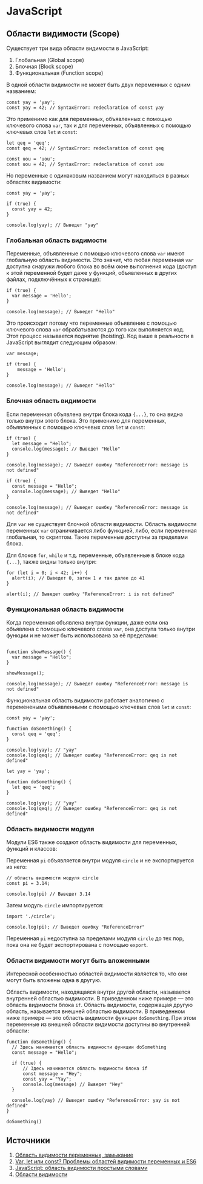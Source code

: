 # JavaScript

## Области видимости (Scope)

Существует три вида области видимости в JavaScript:

1. Глобальная (Global scope)
2. Блочная (Block scope)
3. Функциональная (Function scope)

В одной области видимости не может быть двух переменных с одним названием:

```
const yay = 'yay';
const yay = 42; // SyntaxError: redeclaration of const yay
```

Это применимо как для переменных, объявленных с помощью ключевого слова `var`, так и для переменных, объявленных с помощью ключевых слов `let` и `const`:

```
let qeq = 'qeq';
const qeq = 42; // SyntaxError: redeclaration of const qeq
```

```
const uou = 'uou';
const uou = 42; // SyntaxError: redeclaration of const uou
```

Но переменные с одинаковым названием могут находиться в разных областях видимости:

```
const yay = 'yay';

if (true) {
  const yay = 42;
}

console.log(yay); // Выведет "yay"
```

### Глобальная область видимости

Переменные, объявленные с помощью ключевого слова `var` имеют глобальную область видимости. Это значит, что любая переменная `var` доступна снаружи любого блока во всём окне выполнения кода (доступ к этой переменной будет даже у функций, объявленных в других файлах, подключённых к странице):

```
if (true) {
  var message = 'Hello';
}

console.log(message); // Выведет "Hello"
```

Это происходит потому что переменные объявление с помощью ключевого слова `var` обрабатываются до того как выполняется код. Этот процесс называется поднятие (hoisting). Код выше в реальности в JavaScript выглядит следующим образом:

```
var message;

if (true) {
    message = 'Hello';
}

console.log(message); // Выведет "Hello"
```

### Блочная область видимости

Если переменная объявлена внутри блока кода `{...}`, то она видна только внутри этого блока. Это применимо для переменных, объявленных с помощью ключевых слов `let` и `const`:

```
if (true) {
  let message = "Hello";
  console.log(message); // Выведет "Hello"
}

console.log(message); // Выведет ошибку "ReferenceError: message is not defined"
```

```
if (true) {
  const message = "Hello";
  console.log(message); // Выведет "Hello"
}

console.log(message); // Выведет ошибку "ReferenceError: message is not defined"
```

Для `var` не существует блочной области видимости. Область видимости переменных `var` ограничивается либо функцией, либо, если переменная глобальная, то скриптом. Такие переменные доступны за пределами блока.

Для блоков `for`, `while` и т.д. переменные, объявленные в блоке кода `{...}`, также видны только внутри:

```
for (let i = 0; i < 42; i++) {
  alert(i); // Выведет 0, затем 1 и так далее до 41
}

alert(i); // Выведет ошибку "ReferenceError: i is not defined"
```

### Функциональная область видимости

Когда переменная объявлена внутри функции, даже если она объявлена с помощью ключевого слова `var`, она доступа только внутри функции и не может быть использована за её пределами:

```

function showMessage() {
  var message = "Hello";
}

showMessage();

console.log(message); // Выведет ошибку "ReferenceError: message is not defined"
```

Функциональная область видимости работает аналогично с переменеными объявленными с помощью ключевых слов `let` и `const`:

```
const yay = 'yay';

function doSomething() {
  const qeq = 'qeq';
}

console.log(yay); // "yay"
console.log(qeq); // Выведет ошибку "ReferenceError: qeq is not defined"

```

```
let yay = 'yay';

function doSomething() {
  let qeq = 'qeq';
}

console.log(yay); // "yay"
console.log(qeq); // Выведет ошибку "ReferenceError: qeq is not defined"

```

### Область видимости модуля

Модули ES6 также создают область видимости для переменных, функций и классов:

Переменная `pi` объявляется внутри модуля `circle` и не экспортируется из него:

```
// область видимости модуля circle
const pi = 3.14;

console.log(pi) // Выведет 3.14
```

Затем модуль `circle` импортируется:

```
import './circle';

console.log(pi); // Выведет ошибку "ReferenceError"
```

Переменная `pi` недоступна за пределами модуля `circle` до тех пор, пока она не будет экспортирована с помощью `export`.

### Области видимости могут быть вложенными

Интересной особенностью областей видимости является то, что они могут быть вложены одна в другую.

Область видимости, находящаяся внутри другой области, называется внутренней областью видимости. В приведенном ниже примере — это область видимости блока `if`. Область видимости, содержащая другую область, называется внешней областью видимости. В приведенном ниже примере — это область видимости фукнции `doSomething`. При этом переменные из внешней области видимости доступны во внутренней области:

```
function doSomething() {
  // Здесь начинается область видимости функции doSomething
  const message = "Hello";

  if (true) {
      // Здесь начинается область видимости блока if
      const message = "Hey";
      const yay = "Yay";
      console.log(message) // Выведет "Hey"
  }

  console.log(yay) // Выведет ошибку "ReferenceError: yay is not defined"
}

doSomething()
```

## Источники

1. [Область видимости переменных, замыкание](https://learn.javascript.ru/closure)
2. [Var, let или const? Проблемы областей видимости переменных и ES6](https://habr.com/ru/companies/ruvds/articles/420359/)
3. [JavaScript: область видимости простыми словами](https://habr.com/ru/articles/517338/)
4. [Области видимости](https://doka.guide/js/closures/)
